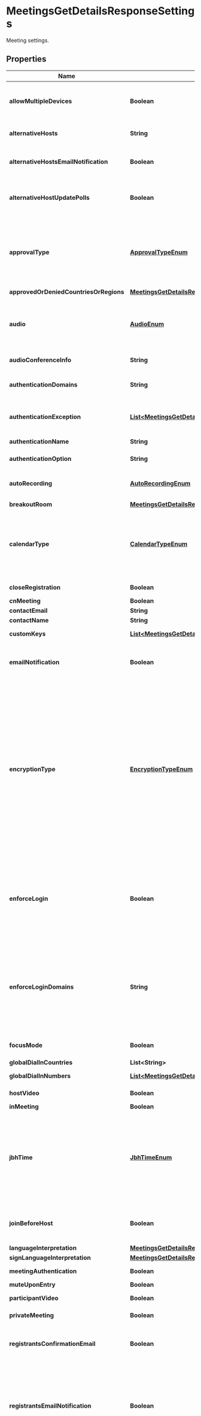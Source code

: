 

# MeetingsGetDetailsResponseSettings

Meeting settings.

## Properties

| Name | Type | Description | Notes |
|------------ | ------------- | ------------- | -------------|
|**allowMultipleDevices** | **Boolean** | Allow attendees to join the meeting from multiple devices. This setting only works for meetings that require [registration](https://support.zoom.us/hc/en-us/articles/211579443-Setting-up-registration-for-a-meeting). |  [optional] |
|**alternativeHosts** | **String** | A semicolon-separated list of the meeting&#39;s alternative hosts&#39; email addresses or IDs. |  [optional] |
|**alternativeHostsEmailNotification** | **Boolean** | Flag to determine whether to send email notifications to alternative hosts, default value is true. |  [optional] |
|**alternativeHostUpdatePolls** | **Boolean** | Whether the **Allow alternative hosts to add or edit polls** feature is enabled. This requires Zoom version 5.8.0 or higher. |  [optional] |
|**approvalType** | [**ApprovalTypeEnum**](#ApprovalTypeEnum) | Enable registration and set approval for the registration. Note that this feature requires the host to be of **Licensed** user type. **Registration cannot be enabled for a basic user.**            &#x60;0&#x60; - Automatically approve.    &#x60;1&#x60; - Manually approve.    &#x60;2&#x60; - No registration required. |  [optional] |
|**approvedOrDeniedCountriesOrRegions** | [**MeetingsGetDetailsResponseSettingsApprovedOrDeniedCountriesOrRegions**](MeetingsGetDetailsResponseSettingsApprovedOrDeniedCountriesOrRegions.md) |  |  [optional] |
|**audio** | [**AudioEnum**](#AudioEnum) | Determine how participants can join the audio portion of the meeting.    &#x60;both&#x60; - Both Telephony and VoIP.    &#x60;telephony&#x60; - Telephony only.    &#x60;voip&#x60; - VoIP only.    &#x60;thirdParty&#x60; - Third party audio conference. |  [optional] |
|**audioConferenceInfo** | **String** | Third party audio conference info. |  [optional] |
|**authenticationDomains** | **String** | If user has configured [Sign Into Zoom with Specified Domains](https://support.zoom.us/hc/en-us/articles/360037117472-Authentication-Profiles-for-Meetings-and-Webinars#h_5c0df2e1-cfd2-469f-bb4a-c77d7c0cca6f) option, this will list the domains that are authenticated. |  [optional] |
|**authenticationException** | [**List&lt;MeetingsGetDetailsResponseSettingsAuthenticationExceptionInner&gt;**](MeetingsGetDetailsResponseSettingsAuthenticationExceptionInner.md) | The participants added here will receive unique meeting invite links and bypass authentication. |  [optional] |
|**authenticationName** | **String** | Authentication name set in the [authentication profile](https://support.zoom.us/hc/en-us/articles/360037117472-Authentication-Profiles-for-Meetings-and-Webinars#h_5c0df2e1-cfd2-469f-bb4a-c77d7c0cca6f). |  [optional] |
|**authenticationOption** | **String** | Meeting authentication option id. |  [optional] |
|**autoRecording** | [**AutoRecordingEnum**](#AutoRecordingEnum) | Automatic recording:    &#x60;local&#x60; - Record on local.    &#x60;cloud&#x60; -  Record on cloud.    &#x60;none&#x60; - Disabled. |  [optional] |
|**breakoutRoom** | [**MeetingsGetDetailsResponseSettingsBreakoutRoom**](MeetingsGetDetailsResponseSettingsBreakoutRoom.md) |  |  [optional] |
|**calendarType** | [**CalendarTypeEnum**](#CalendarTypeEnum) | Indicates the type of calendar integration used to schedule the meeting.  * &#x60;1&#x60; - [Zoom Outlook add-in](https://support.zoom.us/hc/en-us/articles/360031592971-Getting-started-with-Outlook-plugin-and-add-in)  * &#x60;2&#x60; - [Zoom for Google Workspace add-on](https://support.zoom.us/hc/en-us/articles/360020187492-Using-the-Zoom-for-Google-Workspace-add-on)  Works with the &#x60;private_meeting&#x60; field to determine whether to share details of meetings or not. |  [optional] |
|**closeRegistration** | **Boolean** | Close registration after event date |  [optional] |
|**cnMeeting** | **Boolean** | Host meeting in China. |  [optional] |
|**contactEmail** | **String** | Contact email for registration |  [optional] |
|**contactName** | **String** | Contact name for registration |  [optional] |
|**customKeys** | [**List&lt;MeetingsGetDetailsResponseSettingsCustomKeysInner&gt;**](MeetingsGetDetailsResponseSettingsCustomKeysInner.md) | Custom keys and values assigned to the meeting. |  [optional] |
|**emailNotification** | **Boolean** | Whether to send email notifications to [alternative hosts](https://support.zoom.us/hc/en-us/articles/208220166) and [users with scheduling privileges](https://support.zoom.us/hc/en-us/articles/201362803-Scheduling-privilege). This value defaults to &#x60;true&#x60;. |  [optional] |
|**encryptionType** | [**EncryptionTypeEnum**](#EncryptionTypeEnum) | Choose between enhanced encryption and [end-to-end encryption](https://support.zoom.us/hc/en-us/articles/360048660871) when starting or a meeting. When using end-to-end encryption, several features (e.g. cloud recording, phone/SIP/H.323 dial-in) will be **automatically disabled**.    &#x60;enhanced_encryption&#x60; - Enhanced encryption. Encryption is stored in the cloud if you enable this option.       &#x60;e2ee&#x60; - [End-to-end encryption](https://support.zoom.us/hc/en-us/articles/360048660871). The encryption key is stored in your local device and can not be obtained by anyone else. Enabling this setting also **disables** the join before host, cloud recording, streaming, live transcription, breakout rooms, polling, 1:1 private chat, and meeting reactions features. |  [optional] |
|**enforceLogin** | **Boolean** | Only signed in users can join this meeting.  **This field is deprecated and will not be supported in the future.**          As an alternative, use the &#x60;meeting_authentication&#x60;, &#x60;authentication_option&#x60;, and &#x60;authentication_domains&#x60; fields to understand the [authentication configurations](https://support.zoom.us/hc/en-us/articles/360037117472-Authentication-Profiles-for-Meetings-and-Webinars) set for the meeting. |  [optional] |
|**enforceLoginDomains** | **String** | Only signed in users with specified domains can join meetings.  **This field is deprecated and will not be supported in the future.**          As an alternative, use the &#x60;meeting_authentication&#x60;, &#x60;authentication_option&#x60;, and &#x60;authentication_domains&#x60; fields to understand the [authentication configurations](https://support.zoom.us/hc/en-us/articles/360037117472-Authentication-Profiles-for-Meetings-and-Webinars) set for the meeting. |  [optional] |
|**focusMode** | **Boolean** | Whether the [**Focus Mode** feature](https://support.zoom.us/hc/en-us/articles/360061113751-Using-focus-mode) is enabled when the meeting starts. |  [optional] |
|**globalDialInCountries** | **List&lt;String&gt;** | List of global dial-in countries |  [optional] |
|**globalDialInNumbers** | [**List&lt;MeetingsGetDetailsResponseSettingsGlobalDialInNumbersInner&gt;**](MeetingsGetDetailsResponseSettingsGlobalDialInNumbersInner.md) | Global Dial-in Countries/Regions |  [optional] |
|**hostVideo** | **Boolean** | Start video when the host joins the meeting. |  [optional] |
|**inMeeting** | **Boolean** | Host meeting in India. |  [optional] |
|**jbhTime** | [**JbhTimeEnum**](#JbhTimeEnum) | If the value of &#x60;join_before_host&#x60; field is set to true, this field can be used to indicate time limits when a participant may join a meeting before a host.  *  &#x60;0&#x60; - Allow participant to join anytime. *  &#x60;5&#x60; - Allow participant to join 5 minutes before meeting start time.  * &#x60;10&#x60; - Allow participant to join 10 minutes before meeting start time. |  [optional] |
|**joinBeforeHost** | **Boolean** | Allow participants to join the meeting before the host starts the meeting. Only used for scheduled or recurring meetings. |  [optional] |
|**languageInterpretation** | [**MeetingsGetDetailsResponseSettingsLanguageInterpretation**](MeetingsGetDetailsResponseSettingsLanguageInterpretation.md) |  |  [optional] |
|**signLanguageInterpretation** | [**MeetingsGetDetailsResponseSettingsSignLanguageInterpretation**](MeetingsGetDetailsResponseSettingsSignLanguageInterpretation.md) |  |  [optional] |
|**meetingAuthentication** | **Boolean** | &#x60;true&#x60; - Only authenticated users can join meetings. |  [optional] |
|**muteUponEntry** | **Boolean** | Mute participants upon entry. |  [optional] |
|**participantVideo** | **Boolean** | Start video when participants join the meeting. |  [optional] |
|**privateMeeting** | **Boolean** | Whether the meeting is set as private. |  [optional] |
|**registrantsConfirmationEmail** | **Boolean** | Whether to send registrants an email confirmation. * &#x60;true&#x60; - Send a confirmation email. * &#x60;false&#x60; - Do not send a confirmation email. |  [optional] |
|**registrantsEmailNotification** | **Boolean** | Whether to send registrants email notifications about their registration approval, cancellation, or rejection.  * &#x60;true&#x60; - Send an email notification. * &#x60;false&#x60; - Do not send an email notification.   Set this value to &#x60;true&#x60; to also use the &#x60;registrants_confirmation_email&#x60; parameter. |  [optional] |
|**registrationType** | [**RegistrationTypeEnum**](#RegistrationTypeEnum) | Registration type. Used for recurring meeting with fixed time only.   &#x60;1&#x60; Attendees register once and can attend any of the occurrences.    &#x60;2&#x60; Attendees need to register for each occurrence to attend.    &#x60;3&#x60; Attendees register once and can choose one or more occurrences to attend. |  [optional] |
|**showShareButton** | **Boolean** | Show social share buttons on the meeting registration page. This setting only works for meetings that require [registration](https://support.zoom.us/hc/en-us/articles/211579443-Setting-up-registration-for-a-meeting). |  [optional] |
|**usePmi** | **Boolean** | Use a [personal meeting ID (PMI)](https://developers.zoom.us/docs/api/rest/using-zoom-apis/#understanding-personal-meeting-id-pmi). Only used for scheduled meetings and recurring meetings with no fixed time. |  [optional] |
|**waitingRoom** | **Boolean** | Enable waiting room |  [optional] |
|**watermark** | **Boolean** | Add watermark when viewing a shared screen. |  [optional] |
|**hostSaveVideoOrder** | **Boolean** | Whether the **Allow host to save video order** feature is enabled. |  [optional] |
|**internalMeeting** | **Boolean** | Whether to set the meeting as an internal meeting. |  [optional] |
|**continuousMeetingChat** | [**MeetingsGetDetailsResponseSettingsContinuousMeetingChat**](MeetingsGetDetailsResponseSettingsContinuousMeetingChat.md) |  |  [optional] |
|**participantFocusedMeeting** | **Boolean** | Whether to set the meeting as a participant focused meeting. |  [optional] |
|**pushChangeToCalendar** | **Boolean** | Whether to push meeting changes to the calendar.    To enable this feature, configure the **Configure Calendar and Contacts Service** in the user&#39;s profile page of the Zoom web portal and enable the **Automatically sync Zoom calendar events information bi-directionally between Zoom and integrated calendars.** setting in the **Settings** page of the Zoom web portal. * &#x60;true&#x60; - Push meeting changes to the calendar. * &#x60;false&#x60; - Do not push meeting changes to the calendar. |  [optional] |
|**resources** | [**List&lt;MeetingsGetDetailsResponseSettingsResourcesInner&gt;**](MeetingsGetDetailsResponseSettingsResourcesInner.md) | The meeting&#39;s resources. |  [optional] |
|**autoStartMeetingSummary** | **Boolean** | Whether to automatically start a meeting summary. |  [optional] |
|**autoStartAiCompanionQuestions** | **Boolean** | Whether to automatically start AI Companion questions. |  [optional] |



## Enum: ApprovalTypeEnum

| Name | Value |
|---- | -----|
| NUMBER_0 | 0 |
| NUMBER_1 | 1 |
| NUMBER_2 | 2 |



## Enum: AudioEnum

| Name | Value |
|---- | -----|
| BOTH | &quot;both&quot; |
| TELEPHONY | &quot;telephony&quot; |
| VOIP | &quot;voip&quot; |
| THIRDPARTY | &quot;thirdParty&quot; |



## Enum: AutoRecordingEnum

| Name | Value |
|---- | -----|
| LOCAL | &quot;local&quot; |
| CLOUD | &quot;cloud&quot; |
| NONE | &quot;none&quot; |



## Enum: CalendarTypeEnum

| Name | Value |
|---- | -----|
| NUMBER_1 | 1 |
| NUMBER_2 | 2 |



## Enum: EncryptionTypeEnum

| Name | Value |
|---- | -----|
| ENHANCED_ENCRYPTION | &quot;enhanced_encryption&quot; |
| E2EE | &quot;e2ee&quot; |



## Enum: JbhTimeEnum

| Name | Value |
|---- | -----|
| NUMBER_0 | 0 |
| NUMBER_5 | 5 |
| NUMBER_10 | 10 |



## Enum: RegistrationTypeEnum

| Name | Value |
|---- | -----|
| NUMBER_1 | 1 |
| NUMBER_2 | 2 |
| NUMBER_3 | 3 |



